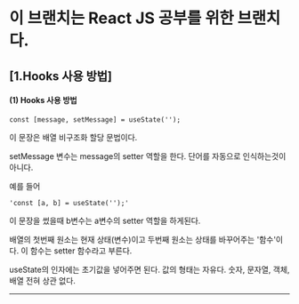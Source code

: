# 이 브랜치는 React JS 공부를 위한 브랜치다.



[1.Hooks 사용 방법]
---
#### (1) Hooks 사용 방법

	const [message, setMessage] = useState('');
이 문장은 배열 비구조화 할당 문법이다.

setMessage 변수는 message의 setter 역할을 한다. 단어를 자동으로 인식하는것이 아니다.
	
예를 들어

	'const [a, b] = useState('');'
	
이 문장을 썼을때 b변수는 a변수의 setter 역할을 하게된다.
	
배열의 첫번째 원소는 현재 상태(변수)이고 두번째 원소는 상태를 바꾸어주는 '함수'이다. 이 함수는 setter 함수라고 부른다.
	
useState의 인자에는 초기값을 넣어주면 된다. 값의 형태는 자유다. 숫자, 문자열, 객체, 배열 전혀 상관 없다.

---


